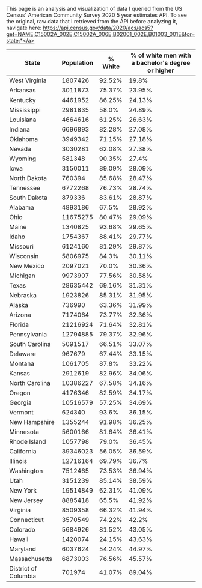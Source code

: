 This page is an analysis and visualization of data I queried from the US Census' American Community Survey 2020 5 year estimates API. To see the original, raw data that I retrieved from the API before analyzing it, navigate here: <a href="https://api.census.gov/data/2020/acs/acs5?get=NAME,C15002A_002E,C15002A_006E,B02001_002E,B01003_001E&for=state:*">https://api.census.gov/data/2020/acs/acs5?get=NAME,C15002A_002E,C15002A_006E,B02001_002E,B01003_001E&for=state:*</a>

|State|Population|% White|% of white men with a bachelor's degree or higher|
|---|---|---|---|
|West Virginia|1807426|92.52%|19.8%|
|Arkansas|3011873|75.37%|23.95%|
|Kentucky|4461952|86.25%|24.13%|
|Mississippi|2981835|58.0%|24.89%|
|Louisiana|4664616|61.25%|26.63%|
|Indiana|6696893|82.28%|27.08%|
|Oklahoma|3949342|71.15%|27.18%|
|Nevada|3030281|62.08%|27.38%|
|Wyoming|581348|90.35%|27.4%|
|Iowa|3150011|89.09%|28.09%|
|North Dakota|760394|85.68%|28.47%|
|Tennessee|6772268|76.73%|28.74%|
|South Dakota|879336|83.61%|28.87%|
|Alabama|4893186|67.5%|28.92%|
|Ohio|11675275|80.47%|29.09%|
|Maine|1340825|93.68%|29.65%|
|Idaho|1754367|88.41%|29.77%|
|Missouri|6124160|81.29%|29.87%|
|Wisconsin|5806975|84.3%|30.11%|
|New Mexico|2097021|70.0%|30.36%|
|Michigan|9973907|77.56%|30.58%|
|Texas|28635442|69.16%|31.31%|
|Nebraska|1923826|85.31%|31.95%|
|Alaska|736990|63.36%|31.99%|
|Arizona|7174064|73.77%|32.36%|
|Florida|21216924|71.64%|32.81%|
|Pennsylvania|12794885|79.37%|32.96%|
|South Carolina|5091517|66.51%|33.07%|
|Delaware|967679|67.44%|33.15%|
|Montana|1061705|87.8%|33.22%|
|Kansas|2912619|82.96%|34.06%|
|North Carolina|10386227|67.58%|34.16%|
|Oregon|4176346|82.59%|34.17%|
|Georgia|10516579|57.25%|34.69%|
|Vermont|624340|93.6%|36.15%|
|New Hampshire|1355244|91.98%|36.25%|
|Minnesota|5600166|81.64%|36.41%|
|Rhode Island|1057798|79.0%|36.45%|
|California|39346023|56.05%|36.59%|
|Illinois|12716164|69.79%|36.7%|
|Washington|7512465|73.53%|36.94%|
|Utah|3151239|85.14%|38.59%|
|New York|19514849|62.31%|41.09%|
|New Jersey|8885418|65.5%|41.92%|
|Virginia|8509358|66.32%|41.94%|
|Connecticut|3570549|74.22%|42.2%|
|Colorado|5684926|81.52%|43.05%|
|Hawaii|1420074|24.15%|43.63%|
|Maryland|6037624|54.24%|44.97%|
|Massachusetts|6873003|76.56%|45.57%|
|District of Columbia|701974|41.07%|89.04%|
